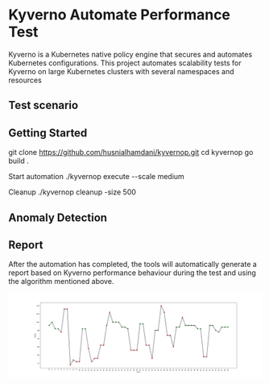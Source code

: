# Kyverno Automate Performance Test

Kyverno is a Kubernetes native policy engine that secures and automates Kubernetes configurations. 
This project automates scalability tests for Kyverno on large Kubernetes clusters with several namespaces and resources


## Test scenario



## Getting Started

  git clone https://github.com/husnialhamdani/kyvernop.git
  cd kyvernop
  go build .
  
Start automation
  ./kyvernop execute --scale medium
  
Cleanup
  ./kyvernop cleanup -size 500


## Anomaly Detection



## Report

After the automation has completed, the tools will automatically generate a report based on Kyverno performance behaviour during the test and using the algorithm mentioned above.

![alt text](https://github.com/husnialhamdani/kyvernop/blob/main/report.png?raw=true)
